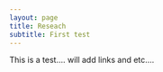 ```yaml
---
layout: page
title: Reseach
subtitle: First test
---
```


This is a test.... will add links and etc....

